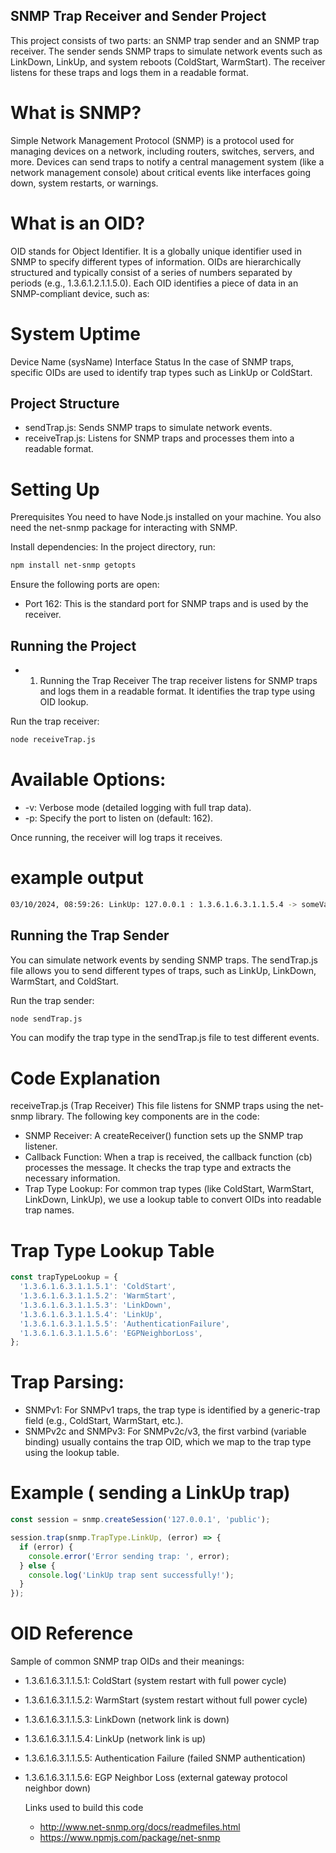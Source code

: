 ## SNMP Trap Receiver and Sender Project

This project consists of two parts: an SNMP trap sender and an SNMP trap receiver. The sender sends SNMP traps to simulate network events such as LinkDown, LinkUp, and system reboots (ColdStart, WarmStart). The receiver listens for these traps and logs them in a readable format.

# What is SNMP?

Simple Network Management Protocol (SNMP) is a protocol used for managing devices on a network, including routers, switches, servers, and more. Devices can send traps to notify a central management system (like a network management console) about critical events like interfaces going down, system restarts, or warnings.

# What is an OID?

OID stands for Object Identifier. It is a globally unique identifier used in SNMP to specify different types of information. OIDs are hierarchically structured and typically consist of a series of numbers separated by periods (e.g., 1.3.6.1.2.1.1.5.0). Each OID identifies a piece of data in an SNMP-compliant device, such as:

# System Uptime

Device Name (sysName)
Interface Status
In the case of SNMP traps, specific OIDs are used to identify trap types such as LinkUp or ColdStart.

## Project Structure

- sendTrap.js: Sends SNMP traps to simulate network events.
- receiveTrap.js: Listens for SNMP traps and processes them into a readable format.

# Setting Up

Prerequisites
You need to have Node.js installed on your machine. You also need the net-snmp package for interacting with SNMP.

Install dependencies: In the project directory, run:

```bash
npm install net-snmp getopts
```

Ensure the following ports are open:

- Port 162: This is the standard port for SNMP traps and is used by the receiver.

## Running the Project

- 1. Running the Trap Receiver
     The trap receiver listens for SNMP traps and logs them in a readable format. It identifies the trap type using OID lookup.

Run the trap receiver:

```bash
node receiveTrap.js
```

# Available Options:

- -v: Verbose mode (detailed logging with full trap data).
- -p: Specify the port to listen on (default: 162).

Once running, the receiver will log traps it receives.

# example output

```bash
03/10/2024, 08:59:26: LinkUp: 127.0.0.1 : 1.3.6.1.6.3.1.1.5.4 -> someValue
```

## Running the Trap Sender

You can simulate network events by sending SNMP traps. The sendTrap.js file allows you to send different types of traps, such as LinkUp, LinkDown, WarmStart, and ColdStart.

Run the trap sender:

```bash
node sendTrap.js
```

You can modify the trap type in the sendTrap.js file to test different events.

# Code Explanation

receiveTrap.js (Trap Receiver)
This file listens for SNMP traps using the net-snmp library. The following key components are in the code:

- SNMP Receiver: A createReceiver() function sets up the SNMP trap listener.
- Callback Function: When a trap is received, the callback function (cb) processes the message. It checks the trap type and extracts the necessary information.
- Trap Type Lookup: For common trap types (like ColdStart, WarmStart, LinkDown, LinkUp), we use a lookup table to convert OIDs into readable trap names.

# Trap Type Lookup Table

```javascript
const trapTypeLookup = {
  '1.3.6.1.6.3.1.1.5.1': 'ColdStart',
  '1.3.6.1.6.3.1.1.5.2': 'WarmStart',
  '1.3.6.1.6.3.1.1.5.3': 'LinkDown',
  '1.3.6.1.6.3.1.1.5.4': 'LinkUp',
  '1.3.6.1.6.3.1.1.5.5': 'AuthenticationFailure',
  '1.3.6.1.6.3.1.1.5.6': 'EGPNeighborLoss',
};
```

# Trap Parsing:

- SNMPv1: For SNMPv1 traps, the trap type is identified by a generic-trap field (e.g., ColdStart, WarmStart, etc.).
- SNMPv2c and SNMPv3: For SNMPv2c/v3, the first varbind (variable binding) usually contains the trap OID, which we map to the trap type using the lookup table.

# Example ( sending a LinkUp trap)

```javascript
const session = snmp.createSession('127.0.0.1', 'public');

session.trap(snmp.TrapType.LinkUp, (error) => {
  if (error) {
    console.error('Error sending trap: ', error);
  } else {
    console.log('LinkUp trap sent successfully!');
  }
});
```

# OID Reference

Sample of common SNMP trap OIDs and their meanings:

- 1.3.6.1.6.3.1.1.5.1: ColdStart (system restart with full power cycle)
- 1.3.6.1.6.3.1.1.5.2: WarmStart (system restart without full power cycle)
- 1.3.6.1.6.3.1.1.5.3: LinkDown (network link is down)
- 1.3.6.1.6.3.1.1.5.4: LinkUp (network link is up)
- 1.3.6.1.6.3.1.1.5.5: Authentication Failure (failed SNMP authentication)
- 1.3.6.1.6.3.1.1.5.6: EGP Neighbor Loss (external gateway protocol neighbor down)

  Links used to build this code
  
  - http://www.net-snmp.org/docs/readmefiles.html
  - https://www.npmjs.com/package/net-snmp
  
